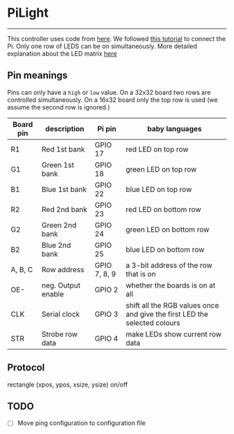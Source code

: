 # PiLight
-----

This controller uses code from [here](https://github.com/Boomerific/rpi-rgb-led-matrix). We followed [this tutorial](https://learn.adafruit.com/connecting-a-16x32-rgb-led-matrix-panel-to-a-raspberry-pi) to connect the Pi. Only one row of LEDS can be on simultaneously. More detailed explanation about the LED matrix [here](http://www.rayslogic.com/propeller/programming/AdafruitRGB/AdafruitRGB.htm)


## Pin meanings

Pins can only have a `high` or `low` value. On a 32x32 board two rows are
controlled simultaneously. On a 16x32 board only the top row is used (we assume
the second row is ignored.)

Board pin  | description        | Pi pin           | baby languages
---------- | ------------------ | ---------------- | --------------
R1         | Red 1st bank       | GPIO 17          | red LED on top row
G1         | Green 1st bank     | GPIO 18          | green LED on top row
B1         | Blue 1st bank      | GPIO 22          | blue LED on top row
R2         | Red 2nd bank       | GPIO 23          | red LED on bottom row
G2         | Green 2nd bank     | GPIO 24          | green LED on bottom row
B2         | Blue 2nd bank      | GPIO 25          | blue LED on bottom row
A, B, C    | Row address        | GPIO 7, 8, 9     | a 3-bit address of the row that is on
OE-        | neg. Output enable | GPIO 2           | whether the boards is on at all
CLK        | Serial clock       | GPIO 3           | shift all the RGB values once and give the first LED the selected colours
STR        | Strobe row data    | GPIO 4           | make LEDs show current row data

## Protocol
rectangle (xpos, ypos, xsize, ysize)
on/off

## TODO
 - [ ] Move ping configuration to configuration file

